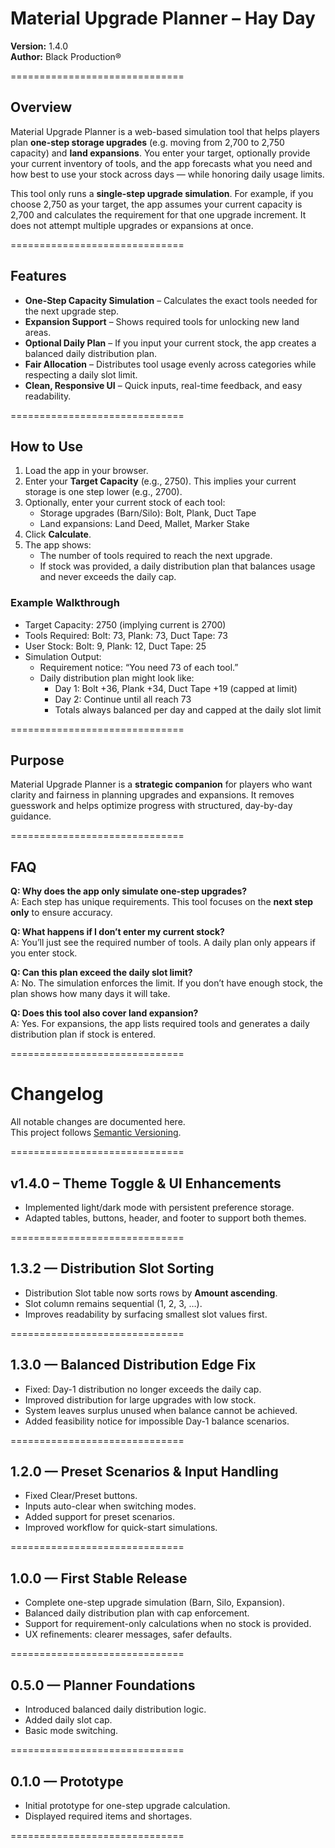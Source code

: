 # Material Upgrade Planner – Hay Day  
**Version:** 1.4.0  
**Author:** Black Production®  

==============================  

## Overview  
Material Upgrade Planner is a web-based simulation tool that helps players plan **one-step storage upgrades** (e.g. moving from 2,700 to 2,750 capacity) and **land expansions**. You enter your target, optionally provide your current inventory of tools, and the app forecasts what you need and how best to use your stock across days — while honoring daily usage limits.  

This tool only runs a **single-step upgrade simulation**. For example, if you choose 2,750 as your target, the app assumes your current capacity is 2,700 and calculates the requirement for that one upgrade increment. It does not attempt multiple upgrades or expansions at once.  

==============================  

## Features  
- **One-Step Capacity Simulation** – Calculates the exact tools needed for the next upgrade step.  
- **Expansion Support** – Shows required tools for unlocking new land areas.  
- **Optional Daily Plan** – If you input your current stock, the app creates a balanced daily distribution plan.  
- **Fair Allocation** – Distributes tool usage evenly across categories while respecting a daily slot limit.  
- **Clean, Responsive UI** – Quick inputs, real-time feedback, and easy readability.  

==============================  

## How to Use  
1. Load the app in your browser.  
2. Enter your **Target Capacity** (e.g., 2750). This implies your current storage is one step lower (e.g., 2700).  
3. Optionally, enter your current stock of each tool:  
   - Storage upgrades (Barn/Silo): Bolt, Plank, Duct Tape  
   - Land expansions: Land Deed, Mallet, Marker Stake  
4. Click **Calculate**.  
5. The app shows:  
   - The number of tools required to reach the next upgrade.  
   - If stock was provided, a daily distribution plan that balances usage and never exceeds the daily cap.  

### Example Walkthrough  
- Target Capacity: 2750 (implying current is 2700)  
- Tools Required: Bolt: 73, Plank: 73, Duct Tape: 73  
- User Stock: Bolt: 9, Plank: 12, Duct Tape: 25  
- Simulation Output:  
  - Requirement notice: “You need 73 of each tool.”  
  - Daily distribution plan might look like:  
    - Day 1: Bolt +36, Plank +34, Duct Tape +19 (capped at limit)  
    - Day 2: Continue until all reach 73  
    - Totals always balanced per day and capped at the daily slot limit  

==============================  

## Purpose  
Material Upgrade Planner is a **strategic companion** for players who want clarity and fairness in planning upgrades and expansions. It removes guesswork and helps optimize progress with structured, day-by-day guidance.  

==============================  

## FAQ  

**Q: Why does the app only simulate one-step upgrades?**  
A: Each step has unique requirements. This tool focuses on the **next step only** to ensure accuracy.  

**Q: What happens if I don’t enter my current stock?**  
A: You’ll just see the required number of tools. A daily plan only appears if you enter stock.  

**Q: Can this plan exceed the daily slot limit?**  
A: No. The simulation enforces the limit. If you don’t have enough stock, the plan shows how many days it will take.  

**Q: Does this tool also cover land expansion?**  
A: Yes. For expansions, the app lists required tools and generates a daily distribution plan if stock is entered.  

==============================  

# Changelog  

All notable changes are documented here.  
This project follows [Semantic Versioning](https://semver.org/).  

==============================  

## v1.4.0 – Theme Toggle & UI Enhancements
- Implemented light/dark mode with persistent preference storage.
- Adapted tables, buttons, header, and footer to support both themes.  

==============================

## 1.3.2 — Distribution Slot Sorting  
- Distribution Slot table now sorts rows by **Amount ascending**.  
- Slot column remains sequential (1, 2, 3, …).  
- Improves readability by surfacing smallest slot values first.  

==============================  

## 1.3.0 — Balanced Distribution Edge Fix  
- Fixed: Day-1 distribution no longer exceeds the daily cap.  
- Improved distribution for large upgrades with low stock.  
- System leaves surplus unused when balance cannot be achieved.  
- Added feasibility notice for impossible Day-1 balance scenarios.  

==============================  

## 1.2.0 — Preset Scenarios & Input Handling  
- Fixed Clear/Preset buttons.  
- Inputs auto-clear when switching modes.  
- Added support for preset scenarios.  
- Improved workflow for quick-start simulations.  

==============================  

## 1.0.0 — First Stable Release  
- Complete one-step upgrade simulation (Barn, Silo, Expansion).  
- Balanced daily distribution plan with cap enforcement.  
- Support for requirement-only calculations when no stock is provided.  
- UX refinements: clearer messages, safer defaults.  

==============================  

## 0.5.0 — Planner Foundations  
- Introduced balanced daily distribution logic.  
- Added daily slot cap.  
- Basic mode switching.  

==============================  

## 0.1.0 — Prototype  
- Initial prototype for one-step upgrade calculation.  
- Displayed required items and shortages.  

==============================
